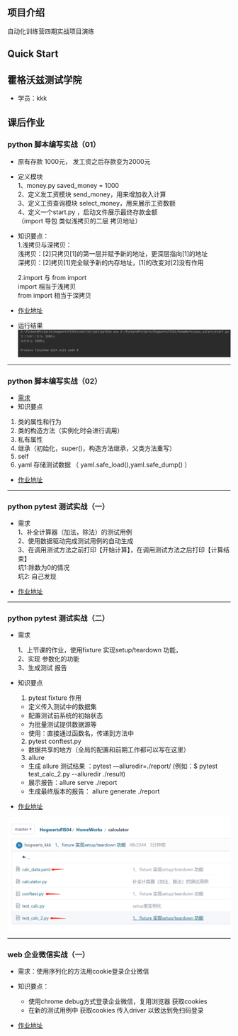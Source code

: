 ## 项目介绍
自动化训练营四期实战项目演练

## Quick Start

## 霍格沃兹测试学院
- 学员：kkk

## 课后作业

### python 脚本编写实战（01）
- 原有存款 1000元， 发工资之后存款变为2000元  
- 定义模块  
1、money.py saved_money = 1000  
2、定义发工资模块 send_money，用来增加收入计算  
3、定义工资查询模块 select_money，用来展示工资数额  
4、定义一个start.py ，启动文件展示最终存款金额  
（import 导包 类似浅拷贝的二层 拷贝地址）

- 知识要点：  
1.浅拷贝与深拷贝：  
  浅拷贝：[2]只拷贝[1]的第一层并赋予新的地址，更深层指向[1]的地址  
  深拷贝：[2]拷贝[1]完全赋予新的内存地址，[1]的改变对[2]没有作用
  
  2.import 与 from import  
import 相当于浅拷贝  
from import 相当于深拷贝


- [作业地址](https://gitee.com/hogwarts-kkk/HogwartsFIS04/tree/master/HomeWorks/pay_salary)


- 运行结果
![img.png](HomeWorks/pay_salary/img.png)

---------------------------------------------------------------------

### python 脚本编写实战（02）

- [需求](HomeWorks/class_animal/animal_needs.txt)
- 知识要点
1. 类的属性和行为
2. 类的构造方法（实例化时会进行调用）
3. 私有属性
4. 继承（初始化，super()，构造方法继承，父类方法重写）
5. self
6. yaml 存储测试数据 （ yaml.safe_load(),yaml.safe_dump() ）

- [作业地址](https://gitee.com/hogwarts-kkk/HogwartsFIS04/tree/master/HomeWorks/class_animal)

---------------------------------------------------------------------

### python pytest 测试实战（一）

- 需求  
1、补全计算器（加法，除法）的测试用例  
2、使用数据驱动完成测试用例的自动生成  
3、在调用测试方法之前打印【开始计算】，在调用测试方法之后打印【计算结束】   
  坑1:除数为0的情况  
坑2: 自己发现
  

- [作业地址](https://gitee.com/hogwarts-kkk/HogwartsFIS04/tree/master/HomeWorks/calculator)

---------------------------------------------------------------------
### python pytest 测试实战（二）
- 需求
  
  1、上节课的作业，使用fixture 实现setup/teardown 功能，  
2、实现 参数化的功能  
3、生成测试 报告


- 知识要点
  1. pytest fixture 作用
    - 定义传入测试中的数据集
     - 配置测试前系统的初始状态
     - 为批量测试提供数据源等
    - 使用：直接通过函数名，传递到方法中
  
  2. pytest conftest.py
  - 数据共享的地方（全局的配置和前期工作都可以写在这里）
  3. allure
  - 生成 allure 测试结果 ：pytest —alluredir=./report/ (例如：$ pytest test_calc_2.py --alluredir ./result)
  - 展示报告：allure serve ./report
  - 生成最终版本的报告： allure generate ./report


- [作业地址](https://gitee.com/hogwarts-kkk/HogwartsFIS04/tree/master/HomeWorks/calculator)

![img.png](HomeWorks/calculator/img.png)

---------------------------------------------------------------------

### web 企业微信实战（一）

- 需求：使用序列化的方法用cookie登录企业微信
- 知识要点：
  - 使用chrome debug方式登录企业微信，复用浏览器 获取cookies 
  - 在新的测试用例中 获取cookies 传入driver 以致达到免扫码登录
  
- [作业地址](https://gitee.com/hogwarts-kkk/HogwartsFIS04/tree/master/HomeWorks/we_getcookies)